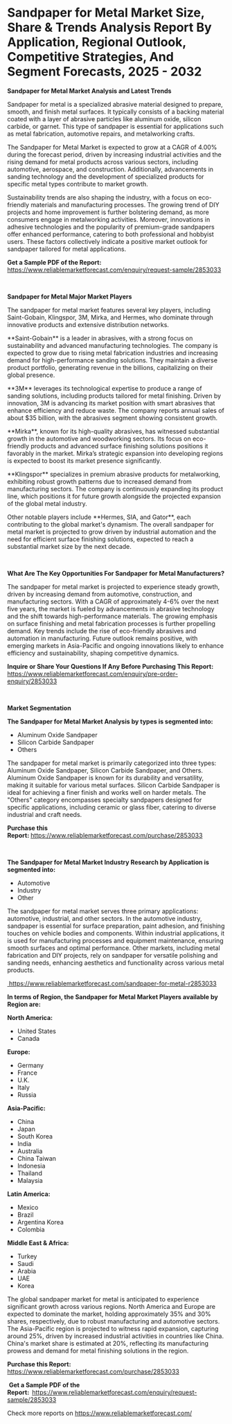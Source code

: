 <p><h1>Sandpaper for Metal Market Size, Share & Trends Analysis Report By Application, Regional Outlook, Competitive Strategies, And Segment Forecasts, 2025 - 2032</h1></p><p><strong>Sandpaper for Metal Market Analysis and Latest Trends</strong></p>
<p><p>Sandpaper for metal is a specialized abrasive material designed to prepare, smooth, and finish metal surfaces. It typically consists of a backing material coated with a layer of abrasive particles like aluminum oxide, silicon carbide, or garnet. This type of sandpaper is essential for applications such as metal fabrication, automotive repairs, and metalworking crafts.</p><p>The Sandpaper for Metal Market is expected to grow at a CAGR of 4.00% during the forecast period, driven by increasing industrial activities and the rising demand for metal products across various sectors, including automotive, aerospace, and construction. Additionally, advancements in sanding technology and the development of specialized products for specific metal types contribute to market growth. </p><p>Sustainability trends are also shaping the industry, with a focus on eco-friendly materials and manufacturing processes. The growing trend of DIY projects and home improvement is further bolstering demand, as more consumers engage in metalworking activities. Moreover, innovations in adhesive technologies and the popularity of premium-grade sandpapers offer enhanced performance, catering to both professional and hobbyist users. These factors collectively indicate a positive market outlook for sandpaper tailored for metal applications.</p></p>
<p><strong>Get a Sample PDF of the Report:&nbsp;</strong> <a href="https://www.reliablemarketforecast.com/enquiry/request-sample/2853033?utm_campaign=2202&utm_medium=2&utm_source=Github&utm_content=ia&utm_term=11032025&utm_id=sandpaper-for-metal">https://www.reliablemarketforecast.com/enquiry/request-sample/2853033</a></p>
<p>&nbsp;</p>
<p><strong>Sandpaper for Metal Major Market Players</strong></p>
<p><p>The sandpaper for metal market features several key players, including Saint-Gobain, Klingspor, 3M, Mirka, and Hermes, who dominate through innovative products and extensive distribution networks. </p><p>**Saint-Gobain** is a leader in abrasives, with a strong focus on sustainability and advanced manufacturing technologies. The company is expected to grow due to rising metal fabrication industries and increasing demand for high-performance sanding solutions. They maintain a diverse product portfolio, generating revenue in the billions, capitalizing on their global presence.</p><p>**3M** leverages its technological expertise to produce a range of sanding solutions, including products tailored for metal finishing. Driven by innovation, 3M is advancing its market position with smart abrasives that enhance efficiency and reduce waste. The company reports annual sales of about $35 billion, with the abrasives segment showing consistent growth.</p><p>**Mirka**, known for its high-quality abrasives, has witnessed substantial growth in the automotive and woodworking sectors. Its focus on eco-friendly products and advanced surface finishing solutions positions it favorably in the market. Mirka’s strategic expansion into developing regions is expected to boost its market presence significantly.</p><p>**Klingspor** specializes in premium abrasive products for metalworking, exhibiting robust growth patterns due to increased demand from manufacturing sectors. The company is continuously expanding its product line, which positions it for future growth alongside the projected expansion of the global metal industry.</p><p>Other notable players include **Hermes, SIA, and Gator**, each contributing to the global market's dynamism. The overall sandpaper for metal market is projected to grow driven by industrial automation and the need for efficient surface finishing solutions, expected to reach a substantial market size by the next decade.</p></p>
<p>&nbsp;</p>
<p><strong>What Are The Key Opportunities For Sandpaper for Metal Manufacturers?</strong></p>
<p><p>The sandpaper for metal market is projected to experience steady growth, driven by increasing demand from automotive, construction, and manufacturing sectors. With a CAGR of approximately 4-6% over the next five years, the market is fueled by advancements in abrasive technology and the shift towards high-performance materials. The growing emphasis on surface finishing and metal fabrication processes is further propelling demand. Key trends include the rise of eco-friendly abrasives and automation in manufacturing. Future outlook remains positive, with emerging markets in Asia-Pacific and ongoing innovations likely to enhance efficiency and sustainability, shaping competitive dynamics.</p></p>
<p><strong>Inquire or Share Your Questions If Any Before Purchasing This Report:</strong> <a href="https://www.reliablemarketforecast.com/enquiry/pre-order-enquiry/2853033?utm_campaign=2202&utm_medium=2&utm_source=Github&utm_content=ia&utm_term=11032025&utm_id=sandpaper-for-metal">https://www.reliablemarketforecast.com/enquiry/pre-order-enquiry/2853033</a></p>
<p>&nbsp;</p>
<p><strong>Market Segmentation</strong></p>
<p><strong>The Sandpaper for Metal Market Analysis by types is segmented into:</strong></p>
<p><ul><li>Aluminum Oxide Sandpaper</li><li>Silicon Carbide Sandpaper</li><li>Others</li></ul></p>
<p><p>The sandpaper for metal market is primarily categorized into three types: Aluminum Oxide Sandpaper, Silicon Carbide Sandpaper, and Others. Aluminum Oxide Sandpaper is known for its durability and versatility, making it suitable for various metal surfaces. Silicon Carbide Sandpaper is ideal for achieving a finer finish and works well on harder metals. The "Others" category encompasses specialty sandpapers designed for specific applications, including ceramic or glass fiber, catering to diverse industrial and craft needs.</p></p>
<p><strong>Purchase this Report:&nbsp;</strong><a href="https://www.reliablemarketforecast.com/purchase/2853033?utm_campaign=2202&utm_medium=2&utm_source=Github&utm_content=ia&utm_term=11032025&utm_id=sandpaper-for-metal">https://www.reliablemarketforecast.com/purchase/2853033</a></p>
<p>&nbsp;</p>
<p><strong>The Sandpaper for Metal Market Industry Research by Application is segmented into:</strong></p>
<p><ul><li>Automotive</li><li>Industry</li><li>Other</li></ul></p>
<p><p>The sandpaper for metal market serves three primary applications: automotive, industrial, and other sectors. In the automotive industry, sandpaper is essential for surface preparation, paint adhesion, and finishing touches on vehicle bodies and components. Within industrial applications, it is used for manufacturing processes and equipment maintenance, ensuring smooth surfaces and optimal performance. Other markets, including metal fabrication and DIY projects, rely on sandpaper for versatile polishing and sanding needs, enhancing aesthetics and functionality across various metal products.</p></p>
<p><a href="https://www.reliablemarketforecast.com/sandpaper-for-metal-r2853033?utm_campaign=2202&utm_medium=2&utm_source=Github&utm_content=ia&utm_term=11032025&utm_id=sandpaper-for-metal">&nbsp;https://www.reliablemarketforecast.com/sandpaper-for-metal-r2853033</a></p>
<p><strong>In terms of Region, the Sandpaper for Metal Market Players available by Region are:</strong></p>
<p>
    <p> <strong> North America: </strong>
        <ul>
            <li>United States</li>
            <li>Canada</li>
        </ul>
        </p> 
    <p> <strong> Europe: </strong>
        <ul>
            <li>Germany</li>
            <li>France</li>
            <li>U.K.</li>
            <li>Italy</li>
            <li>Russia</li>
        </ul>
        </p> 
    <p> <strong> Asia-Pacific: </strong>
        <ul>
            <li>China</li>
            <li>Japan</li>
            <li>South Korea</li>
            <li>India</li>
            <li>Australia</li>
            <li>China Taiwan</li>
            <li>Indonesia</li>
            <li>Thailand</li>
            <li>Malaysia</li>
        </ul>
        </p> 
    <p> <strong> Latin America: </strong>
        <ul>
            <li>Mexico</li>
            <li>Brazil</li>
            <li>Argentina Korea</li>
            <li>Colombia</li>
        </ul>
        </p> 
    <p> <strong> Middle East & Africa: </strong>
        <ul>
            <li>Turkey</li>
            <li>Saudi</li>
            <li>Arabia</li>
            <li>UAE</li>
            <li>Korea</li>
        </ul>
    </p>
    </p>
<p><p>The global sandpaper market for metal is anticipated to experience significant growth across various regions. North America and Europe are expected to dominate the market, holding approximately 35% and 30% shares, respectively, due to robust manufacturing and automotive sectors. The Asia-Pacific region is projected to witness rapid expansion, capturing around 25%, driven by increased industrial activities in countries like China. China's market share is estimated at 20%, reflecting its manufacturing prowess and demand for metal finishing solutions in the region.</p></p>
<p><strong>Purchase this Report: </strong><a href="https://www.reliablemarketforecast.com/purchase/2853033?utm_campaign=2202&utm_medium=2&utm_source=Github&utm_content=ia&utm_term=11032025&utm_id=sandpaper-for-metal">https://www.reliablemarketforecast.com/purchase/2853033</a></p>
<p>&nbsp;<strong>Get a Sample PDF of the Report:&nbsp;&nbsp;</strong><a href="https://www.reliablemarketforecast.com/enquiry/request-sample/2853033?utm_campaign=2202&utm_medium=2&utm_source=Github&utm_content=ia&utm_term=11032025&utm_id=sandpaper-for-metal">https://www.reliablemarketforecast.com/enquiry/request-sample/2853033</a></p>
<p><strong></strong></p>
<p>Check more reports on <a href="https://www.reliablemarketforecast.com/?utm_campaign=2202&utm_medium=2&utm_source=Github&utm_content=ia&utm_term=11032025&utm_id=sandpaper-for-metal">https://www.reliablemarketforecast.com/</a></p>